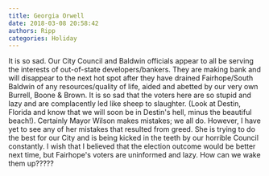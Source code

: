 ```yaml
---
title: Georgia Orwell
date: 2018-03-08 20:58:42
authors: Ripp
categories: Holiday
---
```


 It is so sad. Our City Council and Baldwin officials appear to all be serving the interests of out-of-state developers/bankers.
They are making bank and will disappear to the next hot spot after they have drained Fairhope/South Baldwin of any resources/quality of life, aided and abetted by our very own Burrell, Boone &amp; Brown.  It is so sad that the voters here are so stupid and lazy and are complacently led like sheep to slaughter.  (Look at Destin, Florida and know that we will soon be in Destin's hell, minus the beautiful beach!).
Certainly Mayor Wilson makes mistakes; we all do.  However, I have yet to see any of her mistakes that resulted from greed. She is trying to do the best for our City and is being kicked in the teeth by our horrible Council constantly.  I wish that I believed that the election outcome would be better next time, but Fairhope's voters are uninformed and lazy.  How can we wake them up?????